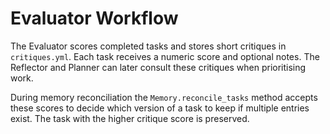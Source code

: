 # Evaluator Workflow

The Evaluator scores completed tasks and stores short critiques in
`critiques.yml`. Each task receives a numeric score and optional notes.
The Reflector and Planner can later consult these critiques when
prioritising work.

During memory reconciliation the `Memory.reconcile_tasks` method accepts
these scores to decide which version of a task to keep if multiple
entries exist. The task with the higher critique score is preserved.
